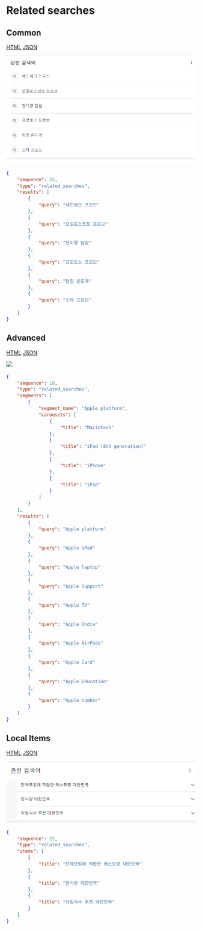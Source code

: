 # Related searches

## Common

[HTML](https://ascentkorea-docs.github.io/mobile/features/related\_searches/common.html)
[JSON](https://ascentkorea-docs.github.io/mobile/features/related\_searches/common.html)

![related_searches common type image](../../.gitbook/assets/related_searches_common.png)

```json
{
    "sequence": 22,
    "type": "related_searches",
    "results": [
        {
            "query": "네트워크 프로브"
        },
        {
            "query": "오실로스코프 프로브"
        },
        {
            "query": "현미경 탐침"
        },
        {
            "query": "프로토스 프로브"
        },
        {
            "query": "탐침 온도계"
        },
        {
            "query": "스타 프로브"
        }
    ]
}
```

## Advanced

[HTML](https://ascentkorea-docs.github.io/mobile/features/related\_searches/sample.html) [JSON](https://ascentkorea-docs.github.io/mobile/features/related\_searches/sample.json)

![](https://lh6.googleusercontent.com/8VYqw6rUhwsp-2DNzRzMxBZtSL6vGzLdrIMTVbK5f1gUZGkklA8VmhX8rwB4Ev1FQjL-W44e8sKNTdEW98FpfTLFAATKTqpsS23EtGRA0R8AOrp19sflemiv4sz7AFmq2JJRM08)

```json
{
    "sequence": 18,
    "type": "related_searches",
    "segments": [
        {
            "segment_name": "Apple platform",
            "carousels": [
                {
                    "title": "Macintosh"
                },
                {
                    "title": "iPad (8th generation)"
                },
                {
                    "title": "iPhone"
                },
                {
                    "title": "iPad"
                }
            ]
        }
    ],
    "results": [
        {
            "query": "Apple platform"
        },
        {
            "query": "Apple iPad"
        },
        {
            "query": "Apple laptop"
        },
        {
            "query": "Apple Support"
        },
        {
            "query": "Apple TV"
        },
        {
            "query": "Apple India"
        },
        {
            "query": "Apple AirPods"
        },
        {
            "query": "Apple Card"
        },
        {
            "query": "Apple Education"
        },
        {
            "query": "Apple number"
        }
    ]
}
```

## Local Items

[HTML](https://ascentkorea-docs.github.io/mobile/features/related\_searches/local\_items.html) [JSON](https://ascentkorea-docs.github.io/mobile/features/related\_searches/local\_items.json)

![](../../.gitbook/assets/related_searches_local_items.png)

```json
{
    "sequence": 22,
    "type": "related_searches",
    "items": [
        {
            "title": "단체모임에 적합한 레스토랑 대한민국"
        },
        {
            "title": "한식당 대한민국"
        },
        {
            "title": "아침식사 추천 대한민국"
        }
    ]
}
```
